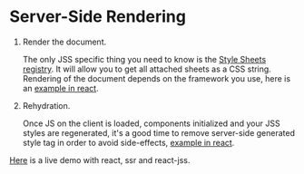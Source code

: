 # Server-Side Rendering

1.  Render the document.

    The only JSS specific thing you need to know is the [Style Sheets registry](./js-api.md#style-sheets-registry). It will allow you to get all attached sheets as a CSS string. Rendering of the document depends on the framework you use, here is an [example in react](https://github.com/cssinjs/examples/blob/gh-pages/react-ssr/src/server.js).

2.  Rehydration.

    Once JS on the client is loaded, components initialized and your JSS styles are regenerated, it's a good time to remove server-side generated style tag in order to avoid side-effects, [example in react](https://github.com/cssinjs/examples/blob/gh-pages/react-ssr/src/client.js).

[Here](http://cssinjs.github.io/examples/react-ssr/dist/index.html) is a live demo with react, ssr and react-jss.
